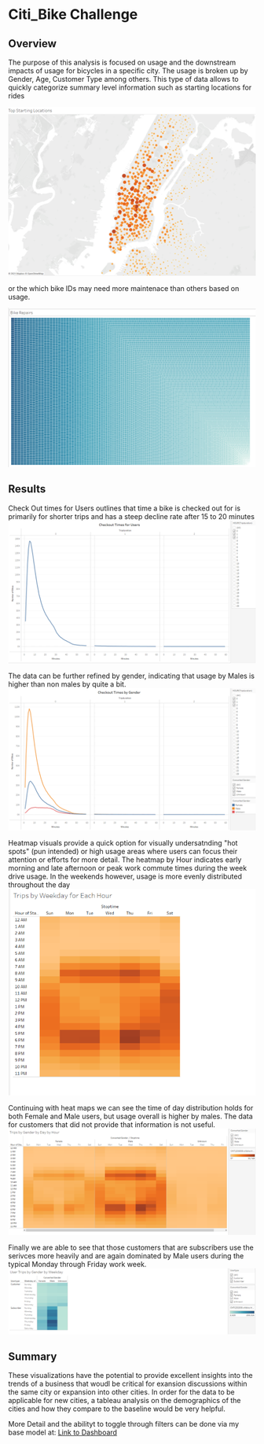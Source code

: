 # Citi_Bike Challenge

## Overview
The purpose of this analysis is focused on usage and the downstream impacts of usage for bicycles in a specific city.  The usage is broken up by Gender, Age, Customer Type among others. This type of data allows to quickly categorize summary level information such as starting locations for rides

![Starting Locations](https://github.com/madrivers/Citi_Bike/blob/main/Images/Starting%20Locations_Pre%20Challenge.png)

or the which bike IDs may need more maintenace than others based on usage.  

![Bike Maintenance](https://github.com/madrivers/Citi_Bike/blob/main/Images/Bike%20Repairs_Pre%20Challenge.png)

## Results

Check Out times for Users outlines that time a bike is checked out for is primarily for shorter trips  and has a steep decline rate after 15 to 20 minutes
![Check Out Time](https://github.com/madrivers/Citi_Bike/blob/main/Images/CheckOut%20Times%20for%20Users.png)

The data can be further refined by gender, indicating that usage by Males is higher than non males by quite a bit.
![Check Out Time by Gender](https://github.com/madrivers/Citi_Bike/blob/main/Images/CheckOut%20Times%20by%20Gender.png)

Heatmap visuals provide a quick option for visually undersatnding "hot spots" (pun intended) or high usage areas where users can focus their attention or efforts for more detail.  The heatmap by Hour indicates early morning and late afternoon or peak work commute times during the week drive usage.  In the weekends however, usage is more evenly distributed throughout the day
![By Hour Heat Map](https://github.com/madrivers/Citi_Bike/blob/main/Images/Trips%20by%20Weekday%20by%20Hour_Heatmap.png)

Continuing with heat maps we can see the time of day distribution holds for both Female and Male users, but usage overall is higher by males.  The data for customers that did not provide that information is not useful.
![By Hour and Gender Heat Map](https://github.com/madrivers/Citi_Bike/blob/main/Images/Trips%20by%20Gender%20by%20Day%20by%20Hour_Heatmap.png)

Finally we are able to see that those customers that are subscribers use the serivces more heavily and are again dominated by Male users during the typical Monday through Friday work week.
![By User Type](https://github.com/madrivers/Citi_Bike/blob/main/Images/Trips%20by%20Day%20by%20Gender%20by%20User%20Type_Heatmap.png)

## Summary
These visualizations have the potential to provide excellent insights into the trends of a business that woudl be critical for exansion discussions within the same city or expansion into other cities.  In order for the data to be applicable for new cities, a tableau analysis on the demographics of the cities and how they compare to the baseline would be very helpful.

More Detail and the abilityt to toggle through filters can be done via my base model at:
[Link to Dashboard](https://public.tableau.com/app/profile/alejandro.rios3687)








